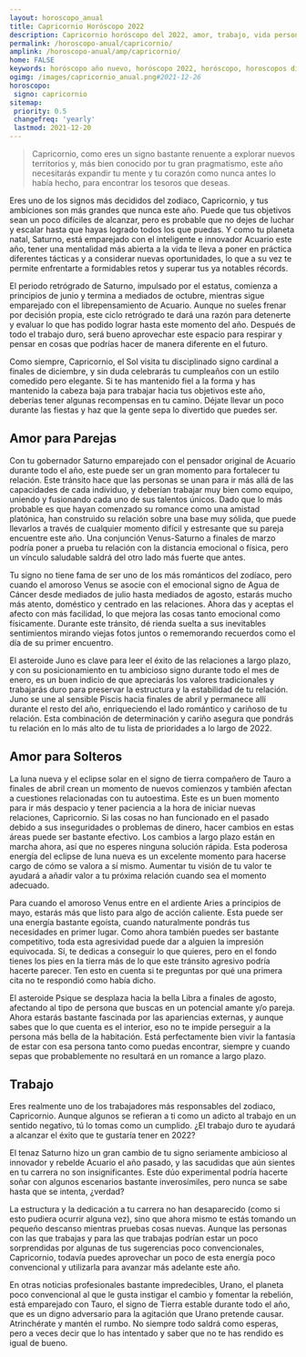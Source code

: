 ```yaml
---
layout: horoscopo_anual
title: Capricornio Horóscopo 2022 
description: Capricornio horóscopo del 2022, amor, trabajo, vida personal. Todas las predicciones para Capricornio 2022 gratis. Disfruta este año nuevo.
permalink: /horoscopo-anual/capricornio/
amplink: /horoscopo-anual/amp/capricornio/
home: FALSE
keywords: horóscopo año nuevo, horóscopo 2022, horóscopo, horoscopos diarios gratis del dia de hoy, horóscopo diario gratis,horóscopo ano nuevo 2022, horóscopo esperanza gracia, horoscopo Capricornio 2022, horoscop, horóscopos gratis, horoscopo Capricornio, horoscopo Capricornio 2022 gratis, Tarot, Astrologia, Zodíaco, Capricornio, horoscopo gratis,tarot en femenino,videncia gratuita,horoscopos gratuitos,horóscopos, astrologia,videncia gratis
ogimg: /images/capricornio_anual.png#2021-12-26
horoscopo:
 signo: capricornio
sitemap:
 priority: 0.5
 changefreq: 'yearly'
 lastmod: 2021-12-20
---
```





> Capricornio, como eres un signo bastante renuente a explorar nuevos territorios y, más bien conocido por tu gran pragmatismo, este año necesitarás expandir tu mente y tu corazón como nunca antes lo había hecho, para encontrar los tesoros que deseas.


Eres uno de los signos más decididos del zodiaco, Capricornio, y tus ambiciones son más grandes que nunca este año. Puede que tus objetivos sean un poco difíciles de alcanzar, pero es probable que no dejes de luchar y escalar hasta que hayas logrado todos los que puedas. Y como tu planeta natal, Saturno, está emparejado con el inteligente e innovador Acuario este año, tener una mentalidad más abierta a la vida te lleva a poner en práctica diferentes tácticas y a considerar nuevas oportunidades, lo que a su vez te permite enfrentarte a formidables retos y superar tus ya notables récords.

El periodo retrógrado de Saturno, impulsado por el estatus, comienza a principios de junio y termina a mediados de octubre, mientras sigue emparejado con el librepensamiento de Acuario. Aunque no sueles frenar por decisión propia, este ciclo retrógrado te dará una razón para detenerte y evaluar lo que has podido lograr hasta este momento del año. Después de todo el trabajo duro, será bueno aprovechar este espacio para respirar y pensar en cosas que podrías hacer de manera diferente en el futuro.

Como siempre, Capricornio, el Sol visita tu disciplinado signo cardinal a finales de diciembre, y sin duda celebrarás tu cumpleaños con un estilo comedido pero elegante. Si te has mantenido fiel a la forma y has mantenido la cabeza baja para trabajar hacia tus objetivos este año, deberías tener algunas recompensas en tu camino. Déjate llevar un poco durante las fiestas y haz que la gente sepa lo divertido que puedes ser.

## Amor para Parejas

Con tu gobernador Saturno emparejado con el pensador original de Acuario durante todo el año, este puede ser un gran momento para fortalecer tu relación. Este tránsito hace que las personas se unan para ir más allá de las capacidades de cada individuo, y deberían trabajar muy bien como equipo, uniendo y fusionando cada uno de sus talentos únicos. Dado que lo más probable es que hayan comenzado su romance como una amistad platónica, han construido su relación sobre una base muy sólida, que puede llevarlos a través de cualquier momento difícil y estresante que su pareja encuentre este año. Una conjunción Venus-Saturno a finales de marzo podría poner a prueba tu relación con la distancia emocional o física, pero un vínculo saludable saldrá del otro lado más fuerte que antes.

Tu signo no tiene fama de ser uno de los más románticos del zodíaco, pero cuando el amoroso Venus se asocie con el emocional signo de Agua de Cáncer desde mediados de julio hasta mediados de agosto, estarás mucho más atento, doméstico y centrado en las relaciones. Ahora das y aceptas el afecto con más facilidad, lo que mejora las cosas tanto emocional como físicamente. Durante este tránsito, dé rienda suelta a sus inevitables sentimientos mirando viejas fotos juntos o rememorando recuerdos como el día de su primer encuentro.

El asteroide Juno es clave para leer el éxito de las relaciones a largo plazo, y con su posicionamiento en tu ambicioso signo durante todo el mes de enero, es un buen indicio de que apreciarás los valores tradicionales y trabajarás duro para preservar la estructura y la estabilidad de tu relación. Juno se une al sensible Piscis hacia finales de abril y permanece allí durante el resto del año, enriqueciendo el lado romántico y cariñoso de tu relación. Esta combinación de determinación y cariño asegura que pondrás tu relación en lo más alto de tu lista de prioridades a lo largo de 2022.

## Amor para Solteros

La luna nueva y el eclipse solar en el signo de tierra compañero de Tauro a finales de abril crean un momento de nuevos comienzos y también afectan a cuestiones relacionadas con tu autoestima. Este es un buen momento para ir más despacio y tener paciencia a la hora de iniciar nuevas relaciones, Capricornio. Si las cosas no han funcionado en el pasado debido a sus inseguridades o problemas de dinero, hacer cambios en estas áreas puede ser bastante efectivo. Los cambios a largo plazo están en marcha ahora, así que no esperes ninguna solución rápida. Esta poderosa energía del eclipse de luna nueva es un excelente momento para hacerse cargo de cómo se valora a sí mismo. Aumentar tu visión de tu valor te ayudará a añadir valor a tu próxima relación cuando sea el momento adecuado.

Para cuando el amoroso Venus entre en el ardiente Aries a principios de mayo, estarás más que listo para algo de acción caliente. Esta puede ser una energía bastante egoísta, cuando naturalmente pondrás tus necesidades en primer lugar. Como ahora también puedes ser bastante competitivo, toda esta agresividad puede dar a alguien la impresión equivocada. Sí, te dedicas a conseguir lo que quieres, pero en el fondo tienes los pies en la tierra más de lo que este tránsito agresivo podría hacerte parecer. Ten esto en cuenta si te preguntas por qué una primera cita no te respondió como había dicho.

El asteroide Psique se desplaza hacia la bella Libra a finales de agosto, afectando al tipo de persona que buscas en un potencial amante y/o pareja. Ahora estarás bastante fascinada por las apariencias externas, y aunque sabes que lo que cuenta es el interior, eso no te impide perseguir a la persona más bella de la habitación. Está perfectamente bien vivir la fantasía de estar con esa persona tanto como puedas encontrar, siempre y cuando sepas que probablemente no resultará en un romance a largo plazo.

## Trabajo

Eres realmente uno de los trabajadores más responsables del zodiaco, Capricornio. Aunque algunos se refieran a ti como un adicto al trabajo en un sentido negativo, tú lo tomas como un cumplido. ¿El trabajo duro te ayudará a alcanzar el éxito que te gustaría tener en 2022? 

El tenaz Saturno hizo un gran cambio de tu signo seriamente ambicioso al innovador y rebelde Acuario el año pasado, y las sacudidas que aún sientes en tu carrera no son insignificantes. Este dúo experimental podría hacerte soñar con algunos escenarios bastante inverosímiles, pero nunca se sabe hasta que se intenta, ¿verdad?

La estructura y la dedicación a tu carrera no han desaparecido (como si esto pudiera ocurrir alguna vez), sino que ahora mismo te estás tomando un pequeño descanso mientras pruebas cosas nuevas. Aunque las personas con las que trabajas y para las que trabajas podrían estar un poco sorprendidas por algunas de tus sugerencias poco convencionales, Capricornio, todavía puedes aprovechar un poco de esta energía poco convencional y utilizarla para avanzar más adelante este año.

En otras noticias profesionales bastante impredecibles, Urano, el planeta poco convencional al que le gusta instigar el cambio y fomentar la rebelión, está emparejado con Tauro, el signo de Tierra estable durante todo el año, que es un digno adversario para la agitación que Urano pretende causar. Atrinchérate y mantén el rumbo. No siempre todo saldrá como esperas, pero a veces decir que lo has intentado y saber que no te has rendido es igual de bueno.
